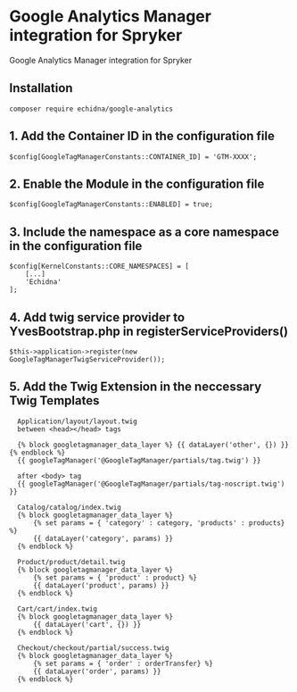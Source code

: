 # Google Analytics Manager integration for Spryker

Google Analytics Manager integration for Spryker


## Installation

```
composer require echidna/google-analytics
```

## 1. Add the Container ID in the configuration file 

```
$config[GoogleTagManagerConstants::CONTAINER_ID] = 'GTM-XXXX'; 
```

## 2. Enable the Module in the configuration file 
```
$config[GoogleTagManagerConstants::ENABLED] = true;
```

## 3. Include the namespace as a core namespace in the configuration file 
```
$config[KernelConstants::CORE_NAMESPACES] = [
    [...]
    'Echidna'
];
```

## 4. Add twig service provider to YvesBootstrap.php in registerServiceProviders()

```
$this->application->register(new GoogleTagManagerTwigServiceProvider());
```

## 5. Add the Twig Extension in the neccessary Twig Templates

```
  Application/layout/layout.twig 
  between <head></head> tags
  
  {% block googletagmanager_data_layer %} {{ dataLayer('other', {}) }}{% endblock %} 
  {{ googleTagManager('@GoogleTagManager/partials/tag.twig') }}
  
  after <body> tag
  {{ googleTagManager('@GoogleTagManager/partials/tag-noscript.twig') }}
```

```
  Catalog/catalog/index.twig 
  {% block googletagmanager_data_layer %}
      {% set params = { 'category' : category, 'products' : products} %}
      {{ dataLayer('category', params) }}
  {% endblock %}
```

```
  Product/product/detail.twig 
  {% block googletagmanager_data_layer %}
      {% set params = { 'product' : product} %}
      {{ dataLayer('product', params) }}
  {% endblock %}
```

```
  Cart/cart/index.twig 
  {% block googletagmanager_data_layer %}
      {{ dataLayer('cart', {}) }}
  {% endblock %}
```

```
  Checkout/checkout/partial/success.twig 
  {% block googletagmanager_data_layer %}
      {% set params = { 'order' : orderTransfer} %}
      {{ dataLayer('order', params) }}
  {% endblock %}
```

